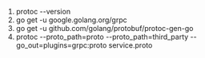 1. protoc --version
2. go get -u google.golang.org/grpc
3. go get -u github.com/golang/protobuf/protoc-gen-go
4. protoc --proto_path=proto --proto_path=third_party --go_out=plugins=grpc:proto service.proto